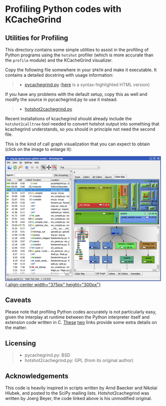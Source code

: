 # Profiling Python codes with KCacheGrind

## Utilities for Profiling

This directory contains some simple utilities to assist in the profiling
of Python programs using the `hotshot` profiler (which is more accurate
than the `profile` module) and the KCacheGrind visualizer.

Copy the following file somewhere in your `$PATH` and make it
executable. It contains a detailed docstring with usage information:

> - [pycachegrind.py](pycachegrind.py) ([here](pycachegrind.html) is a
>   syntax-highlighted HTML version)

If you have any problems with the default setup, copy this as well and
modify the source in pycachegrind.py to use it instead:

> - [hotshot2cachegrind.py](hotshot2cachegrind.py)

Recent installations of kcachegrind should already include the
`hotshot2calltree` tool needed to convert hotshot output into something
that kcachegrind understands, so you should in principle not need the
second file.

This is the kind of call graph visualization that you can expect to
obtain (click on the image to enlarge it):

[![KCacheGrind Screenshot](pycachegrind.png){.align-center width="375px"
height="300px"}](pycachegrind.png)

## Caveats

Please note that profiling Python codes accurately is not particularly
easy, given the interplay at runtime between the Python interpreter
itself and extension code written in C.
[These](https://mail.enthought.com/pipermail/enthought-dev/2006-January/001075.html)
[two](http://aspn.activestate.com/ASPN/Mail/Message/numpy-discussion/3117563)
links provide some extra details on the matter.

## Licensing

> - pycachegrind.py: BSD
> - hotshot2cachegrind.py: GPL (from its original author)

## Acknowledgements

This code is heavily inspired in scripts written by Arnd Baecker and
Nikolai Hlubek, and posted to the SciPy mailing lists.
Hotshot2cachegrind was written by Joerg Beyer, the code linked above is
his unmodified original.
